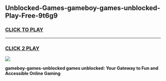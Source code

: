 
## Unblocked-Games-gameboy-games-unblocked-Play-Free-9t6g9
<h3>
<a href="https://premium76.site?title=gameboy-games-unblocked&ref=23A">CLICK TO PLAY</a></h3>
<hr>

<h3>
<a href="https://premium76.site?title=gameboy-games-unblocked&ref=23A">CLICK 2 PLAY</a>
  
</h3>

<a href="https://premium76.site?title=gameboy-games-unblocked&ref=23A"><img src="https://clearcache.store/games.png"></a>


**gameboy-games-unblocked games unblocked: Your Gateway to Fun and Accessible Online Gaming**
